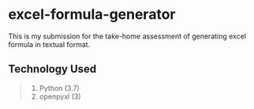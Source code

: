 # excel-formula-generator

This is my submission for the take-home assessment of generating excel formula in textual format.

## Technology Used

> 1. Python (3.7)
> 2. openpyxl (3)
